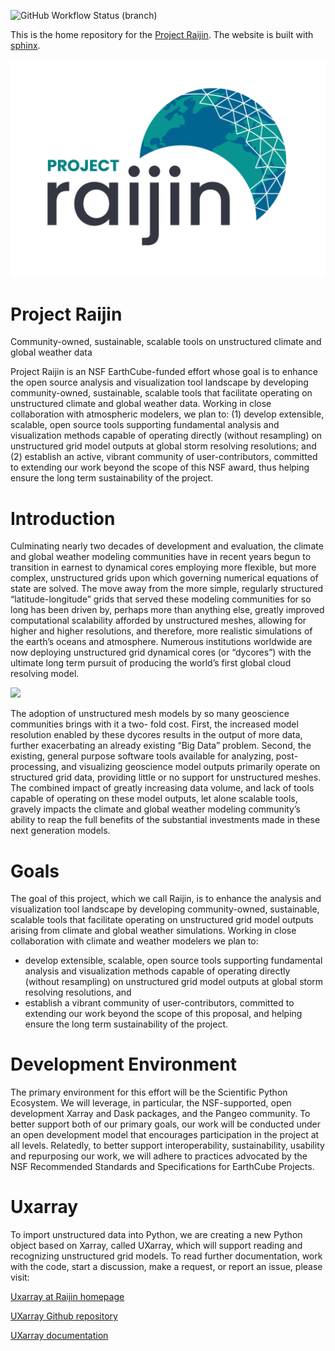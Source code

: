 
![GitHub Workflow Status (branch)](https://img.shields.io/github/workflow/status/NCAR/projectraijin.github.io/deploy-site/main?logo=github&style=for-the-badge)

This is the home repository for the [Project Raijin](https://raijin.ucar.edu).
The website is built with [sphinx](https://www.sphinx-doc.org/).

![](raijin/_static/images/logos/ProjectRaijin_Logo.png)

# Project Raijin

Community-owned, sustainable, scalable tools on unstructured climate and global weather data

Project Raijin is an NSF EarthCube-funded effort whose goal is to
enhance the open source analysis and visualization tool landscape
by developing community-owned, sustainable, scalable tools that
facilitate operating on unstructured climate and global weather
data. Working in close collaboration with atmospheric modelers,
we plan to: (1) develop extensible, scalable, open source tools
supporting fundamental analysis and visualization methods capable
of operating directly (without resampling) on unstructured grid
model outputs at global storm resolving resolutions; and (2)
establish an active, vibrant community of user-contributors,
committed to extending our work beyond the scope of this NSF
award, thus helping ensure the long term sustainability of
the project.


# Introduction

Culminating nearly two decades of development and evaluation, the climate and global weather modeling
communities have in recent years begun to transition in earnest to dynamical cores employing more flexible,
but more complex, unstructured grids upon which governing numerical equations of state are solved.
The move away from the more simple, regularly structured “latitude-longitude” grids that served these
modeling communities for so long has been driven by, perhaps more than anything else, greatly improved
computational scalability afforded by unstructured meshes, allowing for higher and higher resolutions,
and therefore, more realistic simulations of the earth’s oceans and atmosphere. Numerous institutions
worldwide are now deploying unstructured grid dynamical cores (or “dycores”) with the ultimate long
term pursuit of producing the world’s first global cloud resolving model.

![](_static/images/lat_lon-mpas-cam_se.png)

The adoption of unstructured mesh models by so many geoscience communities brings with it a two-
fold cost. First, the increased model resolution enabled by these dycores results in the output of more
data, further exacerbating an already existing “Big Data” problem. Second, the existing, general purpose
software tools available for analyzing, post-processing, and visualizing geoscience model outputs primarily
operate on structured grid data, providing little or no support for unstructured meshes. The combined
impact of greatly increasing data volume, and lack of tools capable of operating on these model outputs, let
alone scalable tools, gravely impacts the climate and global weather modeling community’s ability to reap
the full benefits of the substantial investments made in these next generation models.


# Goals

The goal of this project, which we call Raijin, is to enhance the analysis and visualization tool landscape
by developing community-owned, sustainable, scalable tools that facilitate operating on unstructured grid
model outputs arising from climate and global weather simulations. Working in close collaboration with
climate and weather modelers we plan to:

- develop extensible, scalable, open source tools supporting fundamental analysis and visualization
  methods capable of operating directly (without resampling) on unstructured grid model outputs at
  global storm resolving resolutions, and
- establish a vibrant community of user-contributors, committed to extending our work beyond the
  scope of this proposal, and helping ensure the long term sustainability of the project.


# Development Environment

The primary environment for this effort will be the Scientific Python Ecosystem. We will leverage, in
particular, the NSF-supported, open development Xarray and Dask packages, and the Pangeo community.
To better support both of our primary goals, our work will be conducted under an open development
model that encourages participation in the project at all levels. Relatedly, to better support
interoperability, sustainability, usability and repurposing our work, we will adhere to practices
advocated by the NSF Recommended Standards and Specifications for EarthCube Projects.


# Uxarray

To import unstructured data into Python, we are creating a new Python object based on Xarray,
called UXarray, which will support reading and recognizing unstructured grid models. To read
further documentation, work with the code, start a discussion, make a request, or report
an issue, please visit:

[Uxarray at Raijin homepage](https://raijin.ucar.edu/uxarray.html)

[UXarray Github repository](https://github.com/UXARRAY/uxarray)

[UXarray documentation](https://uxarray.readthedocs.io/en/latest/index.html)
